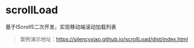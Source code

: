 # scrollLoad
基于IScroll5二次开发，实现移动端滚动加载列表
>案例演示地址：https://silencyxiao.github.io/scrollLoad/dist/index.html
